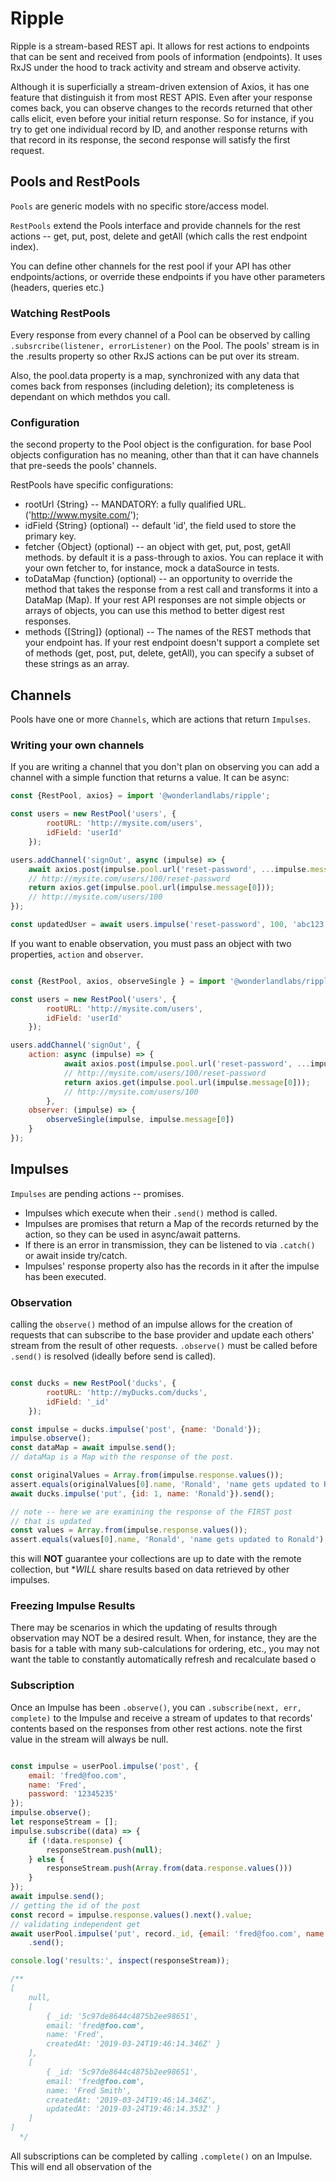# Ripple

Ripple is a stream-based REST api. It allows for rest actions to endpoints that 
can be sent and received from pools of information (endpoints). It uses RxJS under the hood
to track activity and stream and observe activity. 

Although it is superficially a stream-driven extension of Axios, it has one feature that distinguish it from
most REST APIS. Even after your response comes back, you can observe changes to the records returned
that other calls elicit, even before your initial return response. So for instance, if you try to get
one individual record by ID, and another response returns with that record in its response, the second response 
will satisfy the first request. 



## Pools and RestPools

`Pools` are generic models with no specific store/access model. 

`RestPools` extend the Pools interface and provide channels for the rest 
actions -- get, put, post, delete and getAll (which calls the rest endpoint index).

You can define other channels for the rest pool if your API has other endpoints/actions,
or override these endpoints if you have other parameters (headers, queries etc.)

### Watching RestPools

Every response from every channel of a Pool can be observed by calling `.subsrcribe(listener, errorListener)`
on the Pool. The pools' stream is in the .results property so other RxJS actions can be put 
over its stream. 

Also, the pool.data property is a map, synchronized with any data that comes back
from responses (including deletion); its completeness is dependant on which methdos you call. 

### Configuration

the second property to the Pool object is the configuration. 
for base Pool objects configuration has no meaning, other than that it 
can have channels that pre-seeds the pools' channels. 

RestPools have specific configurations:

* rootUrl {String} -- MANDATORY: a fully qualified URL. ('http://www.mysite.com/');
* idField {String} (optional) -- default 'id', the field used to store the primary key.
* fetcher {Object} (optional) -- an object with get, put, post, getAll methods. 
                                 by default it is a pass-through to axios. 
                                 You can replace it with your own fetcher to, for instance,
                                 mock a dataSource in tests.
* toDataMap {function} (optional) -- an opportunity to override the method that 
                                     takes the response from a rest call
                                     and transforms it into a DataMap (Map).
                                     If your rest API responses are not simple
                                     objects or arrays of objects, you can use this 
                                     method to better digest rest responses.
* methods {[String]} (optional) -- The names of the REST methods that your
                                   endpoint has. If your rest endpoint doesn't support
                                   a complete set of methods (get, post, put, delete, getAll),
                                   you can specify a subset of these strings as an array.                                                          

## Channels

Pools have one or more `Channels`, which are actions that return `Impulses`. 

### Writing your own channels

If you are writing a channel that you don't plan on observing you can add a channel with a simple function
that returns a value. It can be async:

````javascript
const {RestPool, axios} = import '@wonderlandlabs/ripple';

const users = new RestPool('users', {
        rootURL: 'http://mysite.com/users',
        idField: 'userId'
    });

users.addChannel('signOut', async (impulse) => {
    await axios.post(impulse.pool.url('reset-password', ...impulse.message));
    // http://mysite.com/users/100/reset-password
    return axios.get(impulse.pool.url(impulse.message[0])); 
    // http://mysite.com/users/100
});

const updatedUser = await users.impulse('reset-password', 100, 'abc123');

````

If you want to enable observation, you must pass an object with two properties, `action` and `observer`. 

````javascript

const {RestPool, axios, observeSingle } = import '@wonderlandlabs/ripple';

const users = new RestPool('users', {
        rootURL: 'http://mysite.com/users',
        idField: 'userId'
    });

users.addChannel('signOut', {
    action: async (impulse) => {
            await axios.post(impulse.pool.url('reset-password', ...impulse.message)); 
            // http://mysite.com/users/100/reset-password
            return axios.get(impulse.pool.url(impulse.message[0])); 
            // http://mysite.com/users/100
        },
    observer: (impulse) => {
        observeSingle(impulse, impulse.message[0])
    }  
});

````

## Impulses 

`Impulses` are pending actions -- promises.  
 
 * Impulses which execute when their `.send()` method is called.
 * Impulses are promises that return a Map of the records returned by the action, 
   so they can be used in async/await patterns.
 * If there is an error in transmission, they can be listened to via `.catch()`
   or await inside try/catch. 
 * Impulses' response property also has the records in it
   after the impulse has been executed.

### Observation

calling the `observe()` method of an impulse allows for the creation of requests
that can subscribe to the base provider and update each others' stream from the result
of other requests. `.observe()` must be called before `.send()` is resolved 
(ideally before send is called).

```javascript

const ducks = new RestPool('ducks', {
        rootURL: 'http://myDucks.com/ducks',
        idField: '_id'
    });

const impulse = ducks.impulse('post', {name: 'Donald'});
impulse.observe();
const dataMap = await impulse.send();
// dataMap is a Map with the response of the post.

const originalValues = Array.from(impulse.response.values());
assert.equals(originalValues[0].name, 'Ronald', 'name gets updated to Ronald');
await ducks.impulse('put', {id: 1, name: 'Ronald'}).send();

// note -- here we are examining the response of the FIRST post
// that is updated 
const values = Array.from(impulse.response.values());
assert.equals(values[0].name, 'Ronald', 'name gets updated to Ronald');

```

this will **NOT** guarantee your collections are up to date with the remote 
collection, but **WILL* share results based on data retrieved by other impulses.

### Freezing Impulse Results

There may be scenarios in which the updating of results through observation may NOT be a desired result.
When, for instance, they are the basis for a table with many sub-calculations for ordering, etc., you may
not want the table to constantly automatically refresh and recalculate based o

### Subscription

Once an Impulse has been `.observe()`, you can `.subscribe(next, err, complete)` 
to the Impulse and receive a stream of updates to that records' contents based on 
the responses from other rest actions. note the first value in the stream will always be null. 

```javascript

const impulse = userPool.impulse('post', {
    email: 'fred@foo.com',
    name: 'Fred',
    password: '12345235'
});
impulse.observe();
let responseStream = [];
impulse.subscribe((data) => {
    if (!data.response) {
        responseStream.push(null);
    } else {
        responseStream.push(Array.from(data.response.values()))
    }
});
await impulse.send();
// getting the id of the post
const record = impulse.response.values().next().value;
// validating independent get
await userPool.impulse('put', record._id, {email: 'fred@foo.com', name: 'Fred Smith'})
    .send();

console.log('results:', inspect(responseStream));

/**
[ 
    null,
    [
        { _id: '5c97de8644c4875b2ee98651',
        email: 'fred@foo.com',
        name: 'Fred',
        createdAt: '2019-03-24T19:46:14.346Z' }
    ],
    [
        { _id: '5c97de8644c4875b2ee98651',
        email: 'fred@foo.com',
        name: 'Fred Smith',
        createdAt: '2019-03-24T19:46:14.346Z',
        updatedAt: '2019-03-24T19:46:14.353Z' }
    ] 
]
  */

```

All subscriptions can be completed by calling `.complete()` on an Impulse. This will 
end all observation of the 
